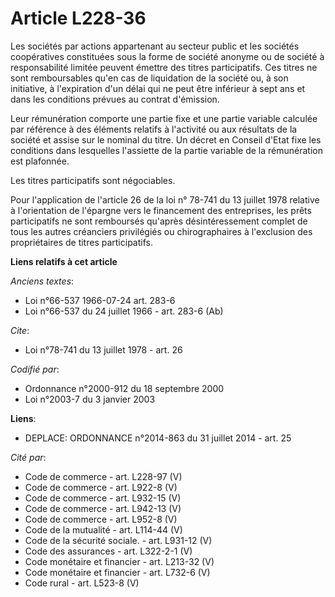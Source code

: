 # Article L228-36

Les sociétés par actions appartenant au secteur public et les sociétés coopératives constituées sous la forme de société
anonyme ou de société à responsabilité limitée peuvent émettre des titres participatifs. Ces titres ne sont remboursables
qu'en cas de liquidation de la société ou, à son initiative, à l'expiration d'un délai qui ne peut être inférieur à sept ans
et dans les conditions prévues au contrat d'émission.

Leur rémunération comporte une partie fixe et une partie variable calculée par référence à des éléments relatifs à l'activité
ou aux résultats de la société et assise sur le nominal du titre. Un décret en Conseil d'Etat fixe les conditions dans
lesquelles l'assiette de la partie variable de la rémunération est plafonnée.

Les titres participatifs sont négociables.

Pour l'application de l'article 26 de la loi n° 78-741 du 13 juillet 1978 relative à l'orientation de l'épargne vers le
financement des entreprises, les prêts participatifs ne sont remboursés qu'après désintéressement complet de tous les autres
créanciers privilégiés ou chirographaires à l'exclusion des propriétaires de titres participatifs.

**Liens relatifs à cet article**

_Anciens textes_:

  - Loi n°66-537 1966-07-24 art. 283-6
  - Loi n°66-537 du 24 juillet 1966 - art. 283-6 (Ab)

_Cite_:

  - Loi n°78-741 du 13 juillet 1978 - art. 26

_Codifié par_:

  - Ordonnance n°2000-912 du 18 septembre 2000
  - Loi n°2003-7 du 3 janvier 2003

**Liens**:

  - DEPLACE: ORDONNANCE n°2014-863 du 31 juillet 2014 - art. 25

_Cité par_:

  - Code de commerce - art. L228-97 (V)
  - Code de commerce - art. L922-8 (V)
  - Code de commerce - art. L932-15 (V)
  - Code de commerce - art. L942-13 (V)
  - Code de commerce - art. L952-8 (V)
  - Code de la mutualité - art. L114-44 (V)
  - Code de la sécurité sociale. - art. L931-12 (V)
  - Code des assurances - art. L322-2-1 (V)
  - Code monétaire et financier - art. L213-32 (V)
  - Code monétaire et financier - art. L732-6 (V)
  - Code rural - art. L523-8 (V)
